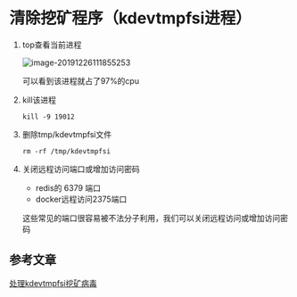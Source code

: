 # 清除挖矿程序（kdevtmpfsi进程）

1. top查看当前进程

   ![image-20191226111855253](https://zszblog.oss-cn-beijing.aliyuncs.com/zszblog/blogimage-master/img/image-20191226111855253.png)

   可以看到该进程就占了97%的cpu

2. kill该进程

   ```
   kill -9 19012
   ```

3. 删除tmp/kdevtmpfsi文件

   ```
   rm -rf /tmp/kdevtmpfsi
   ```

4. 关闭远程访问端口或增加访问密码

   - redis的 6379 端口
   - docker远程访问2375端口

   这些常见的端口很容易被不法分子利用，我们可以关闭远程访问或增加访问密码

   

## 参考文章

[处理kdevtmpfsi挖矿病毒](https://blog.csdn.net/u014589116/article/details/103705690)
